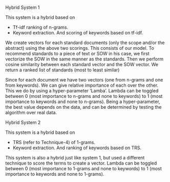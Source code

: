 Hybrid System 1

This system is a hybrid based on

-  Tf-idf ranking of n-grams.
- Keyword extraction. And scoring of keywords based on tf-idf.

We create vectors for each standard documents (only the scope and/or the abstract) using the above two scorings. This consists of our model.
To recommend standards to a piece of text or SOW in his case, we first vectorize the SOW in the same manner as the standards. Then we perform cosine similarity between each standard vector and the SOW vector. We return a ranked list of standards (most to least similar)

Since for each document we have two vectors (one from n-grams and one from keywords). We can give relative importance of each over the other. This we do by using a hyper-parameter ‘Lamba’. Lambda can be toggled between 0 (most importance to n-grams and none to keywords) to 1 (most importance to keywords and none to n-grams). Being a hyper-parameter, the best value depends on the data, and can be determined by testing the algorithm over real data.

Hybrid System 2

This system is a hybrid based on

- TRS (refer to Technique-4) of 1-grams.
- Keyword extraction. And ranking of keywords based on TRS.

This system is also a hybrid just like system 1, but used a different technique to score the terms to create a vector. Lambda can be toggled between 0 (most importance to 1-grams and none to keywords) to 1 (most importance to keywords and none to 1-grams).
